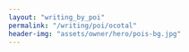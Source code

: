 ```yaml
---
layout: "writing_by_poi"
permalink: "/writing/poi/ocotal"
header-img: "assets/owner/hero/pois-bg.jpg"
---
```

